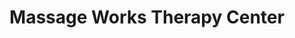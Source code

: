 ---
title: "Massage Works Therapy Center"
url: /fort-wayne/massage-works-therapy-center/
shop: massage
---